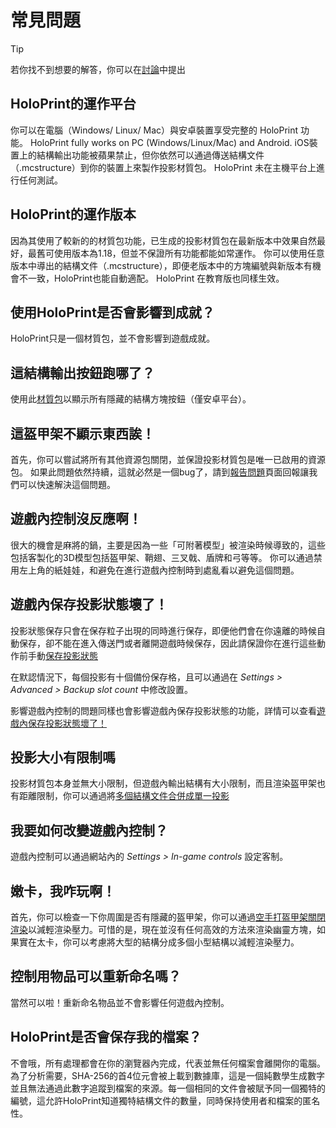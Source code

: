 # 常見問題
> [!TIP]
> 若你找不到想要的解答，你可以在[討論](https://github.com/SuperLlama88888/holoprint/discussions/new?category=q-a)中提出

## HoloPrint的運作平台
你可以在電腦（Windows/ Linux/ Mac）與安卓裝置享受完整的 HoloPrint 功能。
HoloPrint fully works on PC (Windows/Linux/Mac) and Android.
iOS裝置上的結構輸出功能被蘋果禁止，但你依然可以通過傳送結構文件（.mcstructure）到你的裝置上來製作投影材質包。
HoloPrint 未在主機平台上進行任何測試。

## HoloPrint的運作版本
因為其使用了較新的的材質包功能，已生成的投影材質包在最新版本中效果自然最好，最舊可使用版本為1.18，但並不保證所有功能都能如常運作。
你可以使用任意版本中導出的結構文件（.mcstructure），即便老版本中的方塊編號與新版本有機會不一致，HoloPrint也能自動適配。
HoloPrint 在教育版也同樣生效。

## 使用HoloPrint是否會影響到成就？
HoloPrint只是一個材質包，並不會影響到遊戲成就。

## 這結構輸出按鈕跑哪了？
使用此[材質包](https://github.com/SuperLlama88888/holoprint/raw/refs/heads/main/assets/structureBlockButtonAdderPack.mcpack)以顯示所有隱藏的結構方塊按鈕（僅安卓平台）。

## 這盔甲架不顯示東西誒！
首先，你可以嘗試將所有其他資源包關閉，並保證投影材質包是唯一已啟用的資源包。
如果此問題依然持續，這就必然是一個bug了，請到[報告問題](https://github.com/SuperLlama88888/holoprint/issues/new/choose)頁面回報讓我們可以快速解決這個問題。

## 遊戲內控制沒反應啊！
很大的機會是麻將的鍋，主要是因為一些「可附著模型」被渲染時候導致的，這些包括客製化的3D模型包括盔甲架、鞘翅、三叉戟、盾牌和弓等等。
你可以通過禁用左上角的紙娃娃，和避免在進行遊戲內控制時到處亂看以避免這個問題。

## 遊戲內保存投影狀態壞了！
投影狀態保存只會在保存粒子出現的同時進行保存，即便他們會在你遠離的時候自動保存，卻不能在進入傳送門或者離開遊戲時候保存，因此請保證你在進行這些動作前手動[保存投影狀態](/hologram-controls#save-hologram-settings)

在默認情況下，每個投影有十個備份保存格，且可以通過在 _Settings > Advanced > Backup slot count_ 中修改設置。

影響遊戲內控制的問題同樣也會影響遊戲內保存投影狀態的功能，詳情可以查看[遊戲內保存投影狀態壞了！](#遊戲內控制沒反應啊)

## 投影大小有限制嗎
投影材質包本身並無大小限制，但遊戲內輸出結構有大小限制，而且渲染盔甲架也有距離限制，你可以通過將[多個結構文件合併成單一投影](/hologram-controls#change-structure)

## 我要如何改變遊戲內控制？
遊戲內控制可以通過網站內的 _Settings > In-game controls_ 設定客制。

## 嫩卡，我咋玩啊！
首先，你可以檢查一下你周圍是否有隱藏的盔甲架，你可以通過[空手打盔甲架關閉渲染](/punch-to-activate)以減輕渲染壓力。可惜的是，現在並沒有任何高效的方法來渲染幽靈方塊，如果實在太卡，你可以考慮將大型的結構分成多個小型結構以減輕渲染壓力。

## 控制用物品可以重新命名嗎？
當然可以啦！重新命名物品並不會影響任何遊戲內控制。

## HoloPrint是否會保存我的檔案？
不會哦，所有處理都會在你的瀏覽器內完成，代表並無任何檔案會離開你的電腦。
為了分析需要，SHA-256的首4位元會被上載到數據庫，這是一個純數學生成數字並且無法通過此數字追蹤到檔案的來源。每一個相同的文件會被賦予同一個獨特的編號，這允許HoloPrint知道獨特結構文件的數量，同時保持使用者和檔案的匿名性。
